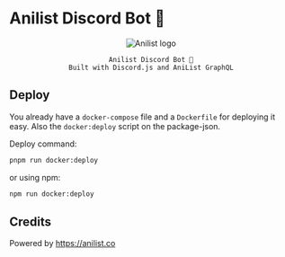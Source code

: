 # Anilist Discord Bot 🤖

<div align="center">
    <img src="https://anilist.co/img/icons/icon.svg" alt="Anilist logo">
</div>

<div align="center">

    Anilist Discord Bot 🤖
    Built with Discord.js and AniList GraphQL

</div>

## Deploy

You already have a `docker-compose` file and a `Dockerfile` for deploying it easy. Also the `docker:deploy` script on the package-json.

Deploy command:

```bash
pnpm run docker:deploy
```

or using npm:

```bash
npm run docker:deploy
```

## Credits

Powered by https://anilist.co
